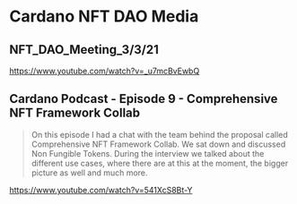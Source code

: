 # Cardano NFT DAO Media


## NFT_DAO_Meeting_3/3/21

https://www.youtube.com/watch?v=_u7mcBvEwbQ

## Cardano Podcast - Episode 9 - Comprehensive NFT Framework Collab
> On this episode I had a chat with the team behind the proposal called Comprehensive NFT Framework Collab. We sat down and discussed  Non Fungible Tokens. During the interview we talked about the different use cases, where there are at this at the moment, the bigger picture as well and much more. 

https://www.youtube.com/watch?v=541XcS8Bt-Y

